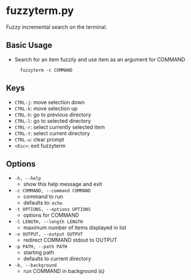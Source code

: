 fuzzyterm.py
============

Fuzzy incremental search on the terminal.

Basic Usage
-----------

* Search for an item fuzzily and use item as an argument for COMMAND

        fuzzyterm -c COMMAND

## Keys

* `CTRL-j`: move selection down
* `CTRL-k`: move selection up
* `CTRL-h`: go to previous directory
* `CTRL-l`: go to selected directory
* `CTRL-r`: select currently selected item
* `CTRL-t`: select current directory
* `CTRL-u`: clear prompt
* `<Esc>`: exit fuzzyterm

Options
-------

* `-h, --help`
    * show this help message and exit
* `-c COMMAND, --command COMMAND`
    * command to run
    * defaults to: `echo`
* `-t OPTIONS, --options OPTIONS`
    * options for COMMAND
* `-l LENGTH, --length LENGTH`
    * maximum number of items displayed in list
* `-o OUTPUT, --output OUTPUT`
    * redirect COMMAND stdout to OUTPUT
* `-p PATH, --path PATH`
    * starting path
    * defaults to current directory
* `-b, --background`
    * run COMMAND in background (`&`)
